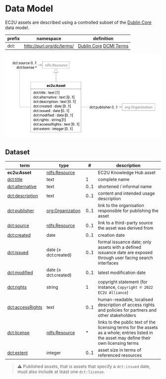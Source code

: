 # Data Model

EC2U assets are described using a controlled subset
of
the [Dublin Core](https://www.dublincore.org/specifications/dublin-core/dcmi-terms/) data model.

| prefix | namespace                 | definition                                                                                                                |
|--------|---------------------------|---------------------------------------------------------------------------------------------------------------------------|
| dct:   | http://purl.org/dc/terms/ | [Dublin Core](https://www.dublincore.org) [DCMI Terms](https://www.dublincore.org/specifications/dublin-core/dcmi-terms/) |

![dataset data model](index/assets.svg#75)

## Dataset

| term                                                                                                                        | type                          | #    | description                                                                                                                                 |
|-----------------------------------------------------------------------------------------------------------------------------|-------------------------------|------|---------------------------------------------------------------------------------------------------------------------------------------------|
| **ec2u:Asset**                                                                                                              | [rdfs:Resource](resources.md) |      | EC2U Knowledge Hub asset                                                                                                                    |
| [dct:title](https://www.dublincore.org/specifications/dublin-core/dcmi-terms/terms/title/)                                  | text                          | 1    | complete name                                                                                                                               |
| [dct:alternative](https://www.dublincore.org/specifications/dublin-core/dcmi-terms/terms/alternative/)                      | text                          | 0..1 | shortened / informal name                                                                                                                   |
| [dct:description](https://www.dublincore.org/specifications/dublin-core/dcmi-terms/terms/description/)                      | text                          | 0..1 | content and intended usage description                                                                                                      |
| [dct:publisher](https://www.dublincore.org/specifications/dublin-core/dcmi-terms/#http://purl.org/dc/terms/publisher)       | [org:Organization](agents.md) | 0..1 | link to the organisation responsible for publishing the asset                                                                               |
| [dct:source](https://www.dublincore.org/specifications/dublin-core/dcmi-terms/#http://purl.org/dc/terms/source)             | [rdfs:Resource](resources.md) | 0..1 | link to a third-party source the asset was derived from                                                                                     |
| [dct:created](https://www.dublincore.org/specifications/dublin-core/dcmi-terms/terms/created/)                              | date                          | 0..1 | creation date                                                                                                                               |
| [dct:issued](https://www.dublincore.org/specifications/dublin-core/dcmi-terms/terms/issued/)                                | date {≥ dct:created}          | 0..1 | formal issuance date; only assets with a defined issuance date are exposed through user facing search interfaces                            |
| [dct:modified](https://www.dublincore.org/specifications/dublin-core/dcmi-terms/terms/modified/)                            | date {≥ dct:created}          | 0..1 | latest modification date                                                                                                                    |
| [dct:rights](https://www.dublincore.org/specifications/dublin-core/dcmi-terms/#http://purl.org/dc/terms/rights)             | string                        | 1    | copyright statement (for instance, `Copyright © 2022 EC2U Alliance`)                                                                        |
| [dct:accessRights](https://www.dublincore.org/specifications/dublin-core/dcmi-terms/#http://purl.org/dc/terms/accessRights) | text                          | 0..1 | human-readable, localised description of access rights and policies for partners and other stakeholders                                     |
| [dct:license](https://www.dublincore.org/specifications/dublin-core/dcmi-terms/#http://purl.org/dc/terms/license)           | [rdfs:Resource](resources.md) | *    | links to the public text of the licensing terms for the assets as a whole; entries listed in the asset may define their own licensing terms |
| [dct:extent](https://www.dublincore.org/specifications/dublin-core/dcmi-terms/#http://purl.org/dc/terms/extent)             | integer                       | 0..1 | asset size in terms of referenced resources                                                                                                 |

> **⚠️** Published assets, that is assets that specify a `dct:issued` date, must also include at least
> one `dct:license`.
